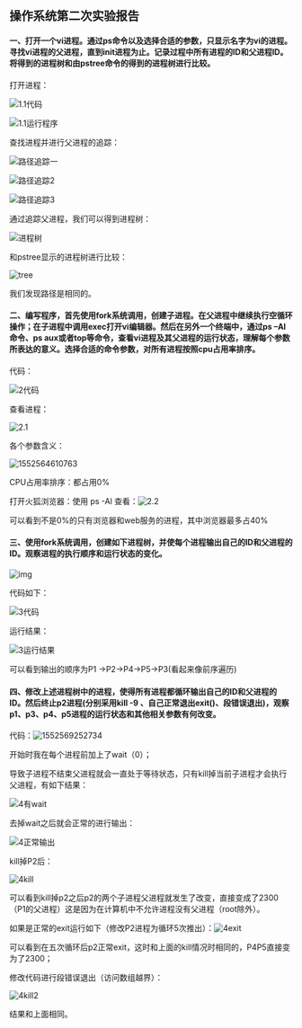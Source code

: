 ## 操作系统第二次实验报告

#### 一、打开一个vi进程。通过ps命令以及选择合适的参数，只显示名字为vi的进程。寻找vi进程的父进程，直到init进程为止。记录过程中所有进程的ID和父进程ID。将得到的进程树和由pstree命令的得到的进程树进行比较。

打开进程：

![1.1代码](C:\Users\emrick\Desktop\大三下课程\操作系统\作业\第二次试验\截图\1.1代码.jpg)

![1.1运行程序](C:\Users\emrick\Desktop\大三下课程\操作系统\作业\第二次试验\截图\1.1运行程序.jpg)

查找进程并进行父进程的追踪：

![路径追踪一](C:\Users\emrick\Desktop\大三下课程\操作系统\作业\第二次试验\截图\路径追踪一.jpg)

![路径追踪2](C:\Users\emrick\Desktop\大三下课程\操作系统\作业\第二次试验\截图\路径追踪2.jpg)

![路径追踪3](C:\Users\emrick\Desktop\大三下课程\操作系统\作业\第二次试验\截图\路径追踪3.jpg)

通过追踪父进程，我们可以得到进程树：

![进程树](C:\Users\emrick\Desktop\进程树.jpg)

和pstree显示的进程树进行比较：

![tree](C:\Users\emrick\Desktop\大三下课程\操作系统\作业\第二次试验\截图\tree.jpg)

我们发现路径是相同的。

#### 二、编写程序，首先使用fork系统调用，创建子进程。在父进程中继续执行空循环操作；在子进程中调用exec打开vi编辑器。然后在另外一个终端中，通过ps –Al命令、ps aux或者top等命令，查看vi进程及其父进程的运行状态，理解每个参数所表达的意义。选择合适的命令参数，对所有进程按照cpu占用率排序。

代码：

![2代码](C:\Users\emrick\Desktop\大三下课程\操作系统\作业\第二次试验\截图\2代码.jpg)

查看进程：

![2.1](C:\Users\emrick\Desktop\大三下课程\操作系统\作业\第二次试验\截图\2.1.jpg)

各个参数含义：

![1552564610763](C:\Users\emrick\AppData\Roaming\Typora\typora-user-images\1552564610763.png)

CPU占用率排序：都占用0%

打开火狐浏览器：使用 ps -Al 查看：![2.2](C:\Users\emrick\Desktop\大三下课程\操作系统\作业\第二次试验\截图\2.2.jpg)

可以看到不是0%的只有浏览器和web服务的进程，其中浏览器最多占40%

#### 三、使用fork系统调用，创建如下进程树，并使每个进程输出自己的ID和父进程的ID。观察进程的执行顺序和运行状态的变化。

![img](file:///C:\Users\emrick\AppData\Local\Temp\ksohtml5628\wps1.png)

代码如下：

![3代码](C:\Users\emrick\Desktop\大三下课程\操作系统\作业\第二次试验\截图\3代码.jpg)

运行结果：

![3运行结果](C:\Users\emrick\Desktop\大三下课程\操作系统\作业\第二次试验\截图\3运行结果.jpg)

可以看到输出的顺序为P1 ->P2->P4->P5->P3(看起来像前序遍历)

#### 四、修改上述进程树中的进程，使得所有进程都循环输出自己的ID和父进程的ID。然后终止p2进程(分别采用kill -9 、自己正常退出exit()、段错误退出)，观察p1、p3、p4、p5进程的运行状态和其他相关参数有何改变。

代码：![1552569252734](C:\Users\emrick\AppData\Roaming\Typora\typora-user-images\1552569252734.png)

开始时我在每个进程前加上了wait（0）；

导致子进程不结束父进程就会一直处于等待状态，只有kill掉当前子进程才会执行父进程，有如下结果：

![4有wait](C:\Users\emrick\Desktop\大三下课程\操作系统\作业\第二次试验\截图\4有wait.jpg)

去掉wait之后就会正常的进行输出：

![4正常输出](C:\Users\emrick\Desktop\大三下课程\操作系统\作业\第二次试验\截图\4正常输出.jpg)

kill掉P2后：

![4kill](C:\Users\emrick\Desktop\大三下课程\操作系统\作业\第二次试验\截图\4kill.jpg)

可以看到kill掉p2之后p2的两个子进程父进程就发生了改变，直接变成了2300（P1的父进程）这是因为在计算机中不允许进程没有父进程（root除外）。

如果是正常的exit运行如下（修改P2进程为循环5次推出）：![4exit](C:\Users\emrick\Desktop\大三下课程\操作系统\作业\第二次试验\截图\4exit.jpg)

可以看到在五次循环后p2正常exit，这时和上面的kill情况时相同的，P4P5直接变为了2300；

修改代码进行段错误退出（访问数组越界）：

![4kill2](C:\Users\emrick\Desktop\大三下课程\操作系统\作业\第二次试验\截图\4kill2.jpg)

结果和上面相同。



